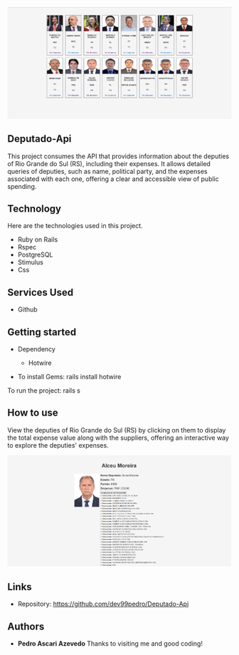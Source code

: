 
![Logo of the project](https://github.com/dev99pedro/Deputado-Api/blob/main/app/assets/stylesheets/a1.png)


## Deputado-Api
This project consumes the API that provides information about the deputies of Rio Grande do Sul (RS), including their expenses. It allows detailed queries of deputies, such as name, political party, and the expenses associated with each one, offering a clear and accessible view of public spending.


## Technology 

Here are the technologies used in this project.

* Ruby on Rails
* Rspec
* PostgreSQL
* Stimulus
* Css
  

## Services Used

* Github

## Getting started

* Dependency
  - Hotwire

* To install Gems:
rails install hotwire

To run the project:
rails s

## How to use

View the deputies of Rio Grande do Sul (RS) by clicking on them to display the total expense value along with the suppliers, offering an interactive way to explore the deputies' expenses.

![Initial image](https://github.com/dev99pedro/Deputado-Api/blob/main/app/assets/stylesheets/a2.png)


## Links
  - Repository: https://github.com/dev99pedro/Deputado-Api
  ## Authors

  * **Pedro Ascari Azevedo** 
  Thanks to visiting me and good coding!
